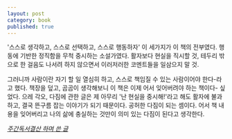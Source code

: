 ```yaml
---
layout: post
category: book
published: true
---
```

'스스로 생각하고, 스스로 선택하고, 스스로 행동하자' 이 세가지가 이 책의 전부였다. 행동에 기반한 정직함을 무척 중시하는 소설가였다. 활자보다 현실을 직시할 것, 테두리 밖으로 한 걸음도 나서려 하지 않으면서 이러저러한 코멘트들을 일삼으지 말 것.

그러니까 사람이란 자기 할 일 열심히 하고, 스스로 책임질 수 있는 사람이어야 한다-라고 했다. 책장을 덮고, 곰곰이 생각해보니 이 책은 이제 어서 잊어버려야 하는 책이다- 싶었다. 으레 각오, 다짐에 관한 글은 제 아무리 '난 현실을 중시해!'라고 해도 활자에 불과하고, 결국 뜬구름 잡는 이야기가 되기 때문이다. 공허한 다짐이 되는 셈이다. 어서 책 내용을 잊어버리고 나의 삶에 충실하는 것만이 의미 있는 다짐이 된다고 생각한다.


 _[주간독서결산 하며 쓴 글](https://twitter.com/jumalReading/status/1177191618677338112?cxt=HHwWgMCj_cjinNYgAAAA)_